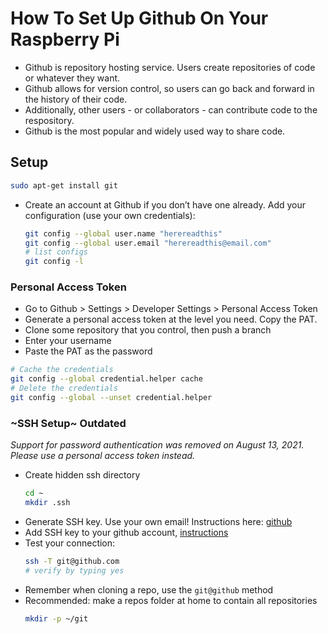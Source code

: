 # How To Set Up Github On Your Raspberry Pi

* Github is repository hosting service. Users create repositories of code or whatever they want.
* Github allows for version control, so users can go back and forward in the history of their code.
* Additionally, other users - or collaborators - can contribute code to the respository.
* Github is the most popular and widely used way to share code.

## Setup

```bash
sudo apt-get install git
```

* Create an account at Github if you don&rsquo;t have one already. Add your configuration (use your own credentials):
  ```bash
  git config --global user.name "herereadthis"
  git config --global user.email "herereadthis@email.com"
  # list configs
  git config -l
  ```

### Personal Access Token

* Go to Github > Settings > Developer Settings > Personal Access Token
* Generate a personal access token at the level you need. Copy the PAT.
* Clone some repository that you control, then push a branch
* Enter your username
* Paste the PAT as the password

```bash
# Cache the credentials
git config --global credential.helper cache
# Delete the credentials
git config --global --unset credential.helper
```

### ~SSH Setup~ Outdated

*Support for password authentication was removed on August 13, 2021. Please use a personal access token instead.*

* Create hidden ssh directory
  ```bash
  cd ~
  mkdir .ssh
  ```
* Generate SSH key. Use your own email!
  Instructions here: [github](https://docs.github.com/en/authentication/connecting-to-github-with-ssh/generating-a-new-ssh-key-and-adding-it-to-the-ssh-agent)
* Add SSH key to your github account, [instructions](https://docs.github.com/en/authentication/connecting-to-github-with-ssh/adding-a-new-ssh-key-to-your-github-account)
* Test your connection:
  ```bash
  ssh -T git@github.com
  # verify by typing yes
  ```
* Remember when cloning a repo, use the `git@github` method
* Recommended: make a repos folder at home to contain all repositories
  ```bash
  mkdir -p ~/git
  ```
